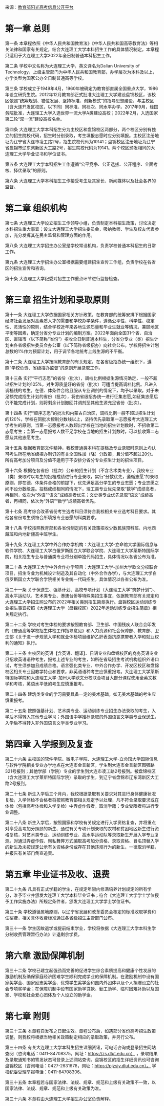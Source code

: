 来源：[教育部阳光高考信息公开平台](https://gaokao.chsi.com.cn/zsgs/zhangcheng/listVerifedZszc--infoId-3751638495,method-view,schId-117.dhtml)

# 第一章 总则

第一条 本章程依照《中华人民共和国教育法》《中华人民共和国高等教育法》等相关法律和国家有关规定，结合大连理工大学本科招生工作的具体情况制定。本章程只适用于大连理工大学2022年全日制普通本科招生工作。

第二条 学校中文名称为大连理工大学，英文译名为Dalian University of Technology，上级主管部门为中华人民共和国教育部，办学层次为本科及以上，办学类型为国家公办全日制普通高等学校。

第三条 学校成立于1949年4月，1960年被确定为教育部直属全国重点大学，1986年设立研究生院。2012年12月教育部正式批准大连理工大学建设盘锦校区，该校区依照“统筹规划、错位发展、坚持标准、创新模式”的指导思想建设，与主校区（含大连开发区校区，以下同）同标准、同档次、同水平办学。2017年9月，经国务院批准，大连理工大学入选世界一流大学A类建设高校；2022年2月，入选国家第二轮“双一流”建设高校名单。

第四条 大连理工大学本科招生分为主校区和盘锦校区两部分，两个校区分别有独立的招生院校代码，招生时分别录取，考生填报志愿时应分别填报。主校区注册地址为辽宁省大连市凌工路2号，招生院校代码为10141；盘锦校区注册地址为辽宁省盘锦市辽东湾新区大工路2号，招生院校代码为19141。两个校区颁发相同的大连理工大学毕业证书和学位证书。

第五条 大连理工大学本科招生工作遵循“公平竞争、公正选拔、公开程序、全面考核、择优录取”的原则。

第六条 大连理工大学本科招生工作接受考生及其家长、新闻媒体以及社会各界的监督。

# 第二章 组织机构

第七条 大连理工大学设立招生工作领导小组，负责制定本科招生政策，讨论决定本科招生重大事宜；设立大连理工大学招生委员会，吸纳教师、学生及校友代表参加，充分发挥其在民主监督和管理方面的作用。

第八条 大连理工大学招生办公室是学校常设机构，负责学校普通本科招生的日常工作。

第九条 大连理工大学招生办公室根据需要组建招生宣传工作组，负责学校在各省区的招生宣传和咨询。

第十条 大连理工大学纪委对招生工作重点环节进行监督检查。

# 第三章 招生计划和录取原则

第十一条 大连理工大学依据国家相关方针政策，在教育部的统筹安排下根据国家经济社会发展对高素质人才的需要和学校办学条件，遵循公平性、科学性、稳定性、灵活性的原则，结合学校近年来各地生源质量和毕业生就业等情况，兼顾地区平衡等因素，确定分省分专业计划的编制方案。2022年面向全国31个省、自治区、直辖市（以下简称“省份”）招收全日制普通本科生，分省分专业（类）招生计划由各省级招生委员会办公室（以下简称省级招办）向社会公布。学校将招生计划总数的1%作为预留计划，用于调节各地统考上线生源的不平衡。

第十二条 大连理工大学按照教育部的有关规定，在各省级招办统一组织下，遵照“学校负责、省级招办监督”的原则开展录取工作。

第十三条 实行“平行志愿”的省份（批次），调档比例根据生源情况确定，一般不超过招生计划的105%，对生源质量好的省份（批次）可适当提高调档比例。凡进入调档线的考生，在德、体条件合格且服从专业调剂的情况下，均予以录取。对于未足额完成招生计划的省份（批次），将由省级招办统一进行征集志愿,如征集志愿后仍不能完成计划，则将剩余计划撤回并调剂至其他生源充足省份（批次）。

第十四条 实行“顺序志愿”的批次和内蒙古自治区，调档比例一般不超过招生计划的120%，学校在同批次控制分数线以上，坚持优先录取第一志愿报考大连理工大学考生的原则，当第一志愿报考人数超出学校在当地的招生计划数时，不招收第二志愿考生；当第一志愿报考人数不足学校在当地的招生计划数时，可以接收第二志愿及其他志愿考生。

第十五条 根据教育部文件精神，我校普通类本科在提档及专业录取时原则上均认可考生所在地省级招办制订的有关全国性加（降）分政策，且分值不超过20分。所有高考加分项目及分值不适用于不安排分省分专业招生计划的招生项目。

第十六条 根据在各省份（批次）公布的招生计划（不含艺术类专业），我校专业（类）录取时以考生的投档成绩进行专业录取，实行“分数优先，遵循志愿”的录取原则，即在德、体条件合格的前提下，优先满足高分学生的专业志愿；专业志愿之间不设分数级差。投档成绩相同的情况下，理工类专业优先录取“数学”成绩高者，再相同，依次为“外语”“语文”成绩高者优先；文史类专业优先录取“语文”成绩高者，再相同，依次为“外语”“数学”成绩高者优先。

第十七条 高考综合改革省份考生选考科目须符合我校相关专业选考科目要求。其他各省份考生须符合所填报专业志愿的科类要求。

第十八条 学校按照教育部和各省份制定的有关政策招收少数民族预科班、内地西藏班和内地新疆高中班学生。

第十九条 大连理工大学中外合作办学机构：大连理工大学-立命馆大学国际信息与软件学院、大连理工大学白俄罗斯国立大学联合学院、大连理工大学莱斯特国际学院，相关招生专业与普通类专业将分别单独代码招生，具体情况以各省公布为准。

第二十条 大连理工大学中外合作办学项目：大连理工大学-加州大学欧文分校联合项目，招生专业为机械设计制造及其自动化（中外合作办学），与大连理工大学白俄罗斯国立大学联合学院相关专业统一代码招生，具体情况以各省公布为准。

第二十一条 关于保送生、强基计划、高校专项计划（大连理工大学“筑梦计划”）、高水平运动队、艺术类专业、港澳台侨等特殊类招生事宜，依据教育部有关规定和大连理工大学招生网公布的2022年相关类别招生简章执行。盘锦校区运动训练专业招生事宜按照《大连理工大学（盘锦校区）2022年运动训练专业招生简章》相关规定执行。

第二十二条 学校对考生体检的要求按照教育部、卫生部、中国残疾人联合会印发的《普通高等学校招生体检工作指导意见》和人力资源和社会保障部、教育部、卫生部《关于进一步规范入学和就业体检项目维护乙肝表面抗原携带者入学和就业权利的通知》执行。

第二十三条 主校区的英语【含英语、翻译】、日语专业和盘锦校区的商务英语专业只招收英语语种考生，报考上述专业的考生，如所在省级招生考试机构组织外语口试，考生须参加且成绩合格。语言强化类专业、中外合作办学、开发区校区和盘锦校区相关专业因教学特点和要求，非英语语种考生应慎重报考。大连理工大学莱斯特国际学院和大连理工大学-加州大学欧文分校联合项目大部分课程使用全英文教学和考核，英语水平低的考生应慎重报考。

第二十四条 建筑类专业的学习需要具备一定的美术基础，如无美术基础的考生应慎重报考。

第二十五条 按照强基计划、艺术类专业、运动训练专业招生办法录取的考生，入学后不得转入其他专业学习；外国语中学推荐录取的外国语言文学类专业保送生，入学后不得转入非外国语言文学类专业学习。

# 第四章 入学报到及复查

第二十六条 主校区的软件学院、微电子学院、大连理工大学-立命馆大学国际信息与软件学院相关专业办学地点在大连市金普新区，学生到大连市金普新区图强路321号报到；其他学部（学院）专业的学生到大连市凌工路2号报到。被盘锦校区（含大连理工大学莱斯特国际学院）录取的学生，到辽宁省盘锦市辽东湾新区大工路2号报到。

第二十七条 新生入学后三个月内，我校根据录取有关要求对其进行身体健康状况复检，入学体检不合格者将按照教育部相关规定予以处理，凡不符合录取要求或在体检（包括高考体检和入学复检）中弄虚作假者，取消学籍；专业受限者将进行专业调整。

第二十八条 新生入学后，按照国家和学校有关规定进行入学资格复查，并将重点对享受高考加分照顾的新生、通过有关专项计划录取的农村和贫困地区新生进行资格复核，对艺术类专业、运动训练专业、高水平运动队等录取新生开展入学专业复测。对通过弄虚作假、徇私舞弊方式骗取高考加分资格、录取资格、冒名顶替入学的新生及未按规定公示有关资格身份或存在其他违规行为的新生，一律取消学籍，并报告有关部门倒查追责。

# 第五章 毕业证书及收、退费

第二十九条 凡具有正式学籍的学生，在规定年限内修满培养计划规定的所有学分，准予毕业并颁发大连理工大学本科毕业证书；符合《大连理工大学学士学位授予工作实施办法》所规定条件者，颁发大连理工大学学士学位证书。

第三十条 学校遵循属地原则，以辽宁省发展和改革委员会核定的标准收取学费和住宿费，相关具体收费标准通过各省级招生主管部门公布。

第三十一条 学生因故退学或提前结束学业，学校将依据《大连理工大学本科生学分制收费管理暂行办法》计退剩余学费。

# 第六章 激励保障机制

第三十二条 学校已建立起强劲而完善的促进学生综合素质提高和健康个性发展的激励机制及确保家庭经济困难学生顺利完成学业的保障机制。在激励机制中设有国家奖学金、国家励志奖学金、优秀学生奖学金和国内外团体以及个人捐赠设立的社会专项奖学金；在保障机制中设有国家助学贷款、勤工助学、临时困难补助以及国家、学校和社会爱心团体及个人设立的助学金。

# 第七章 附则

第三十三条 本章程自发布之日起生效。章程公布后，如遇部分省份高考招生政策调整，则我校将根据当地相关政策制定相应的录取政策，并另行公布。

第三十四条 有关大连理工大学本科生招生详细资讯，可电话咨询或登录招生网站查阅（咨询电话：0411-84708375，网址：https://zs.dlut.edu.cn） ，录取结果及录取通知书的寄发状态可登录上述网站查询。盘锦校区的招生详细资讯也可咨询盘锦校区（咨询电话：0427-2631678，网址：https://pjzsjy.dlut.edu.cn）。 学校纪委受理举报电话：0411-84708306。

第三十五条 本章程若与国家法律、法规、规章、规范和上级有关政策不一致，以国家法律、法规、规章、规范和上级有关政策为准。

第三十六条 本章程由大连理工大学招生办公室负责解释。
